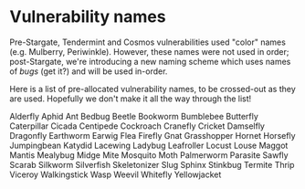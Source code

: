 # Vulnerability names

Pre-Stargate, Tendermint and Cosmos vulnerabilities used "color" names (e.g. Mulberry, Periwinkle).
However, these names were not used in order; post-Stargate, we're introducing a new naming scheme
which uses names of _bugs_ (get it?) and will be used in-order.

Here is a list of pre-allocated vulnerability names, to be crossed-out as they are used.
Hopefully we don't make it all the way through the list!

Alderfly
Aphid
Ant
Bedbug
Beetle
Bookworm
Bumblebee
Butterfly
Caterpillar
Cicada
Centipede
Cockroach
Cranefly
Cricket
Damselfly
Dragonfly
Earthworm
Earwig
Flea
Firefly
Gnat
Grasshopper
Hornet
Horsefly
Jumpingbean
Katydid
Lacewing
Ladybug
Leafroller
Locust
Louse
Maggot
Mantis
Mealybug
Midge
Mite
Mosquito
Moth
Palmerworm
Parasite
Sawfly
Scarab
Silkworm
Silverfish
Skeletonizer
Slug
Sphinx
Stinkbug
Termite
Thrip
Viceroy
Walkingstick
Wasp
Weevil
Whitefly
Yellowjacket

